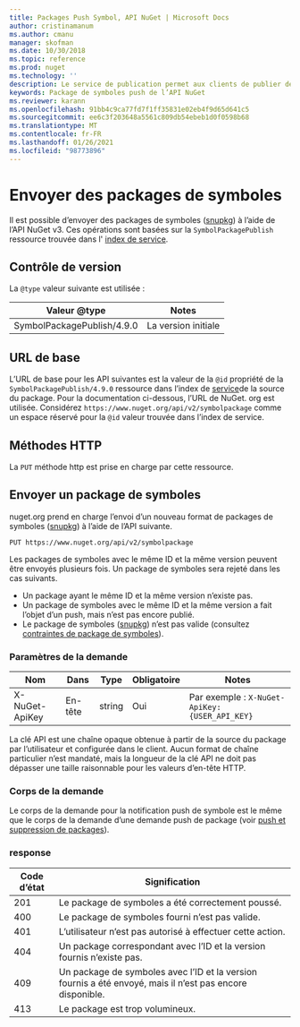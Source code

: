 ```yaml
---
title: Packages Push Symbol, API NuGet | Microsoft Docs
author: cristinamanum
ms.author: cmanu
manager: skofman
ms.date: 10/30/2018
ms.topic: reference
ms.prod: nuget
ms.technology: ''
description: Le service de publication permet aux clients de publier de nouveaux packages de symboles.
keywords: Package de symboles push de l’API NuGet
ms.reviewer: karann
ms.openlocfilehash: 91bb4c9ca77fd7f1ff35831e02eb4f9d65d641c5
ms.sourcegitcommit: ee6c3f203648a5561c809db54ebeb1d0f0598b68
ms.translationtype: MT
ms.contentlocale: fr-FR
ms.lasthandoff: 01/26/2021
ms.locfileid: "98773896"
---
```

# <a name="push-symbol-packages"></a>Envoyer des packages de symboles

Il est possible d’envoyer des packages de symboles ([snupkg](../create-packages/Symbol-Packages-snupkg.md)) à l’aide de l’API NuGet v3.
Ces opérations sont basées sur la `SymbolPackagePublish` ressource trouvée dans l' [index de service](service-index.md).

## <a name="versioning"></a>Contrôle de version

La `@type` valeur suivante est utilisée :

Valeur @type                 | Notes
--------------------        | -----
SymbolPackagePublish/4.9.0  | La version initiale

## <a name="base-url"></a>URL de base

L’URL de base pour les API suivantes est la valeur de la `@id` propriété de la `SymbolPackagePublish/4.9.0` ressource dans l’index de [service](service-index.md)de la source du package. Pour la documentation ci-dessous, l’URL de NuGet. org est utilisée. Considérez `https://www.nuget.org/api/v2/symbolpackage` comme un espace réservé pour la `@id` valeur trouvée dans l’index de service.

## <a name="http-methods"></a>Méthodes HTTP

La `PUT` méthode http est prise en charge par cette ressource. 

## <a name="push-a-symbol-package"></a>Envoyer un package de symboles

nuget.org prend en charge l’envoi d’un nouveau format de packages de symboles ([snupkg](../create-packages/Symbol-Packages-snupkg.md)) à l’aide de l’API suivante. 

```
PUT https://www.nuget.org/api/v2/symbolpackage
```

Les packages de symboles avec le même ID et la même version peuvent être envoyés plusieurs fois. Un package de symboles sera rejeté dans les cas suivants.
- Un package ayant le même ID et la même version n’existe pas.
- Un package de symboles avec le même ID et la même version a fait l’objet d’un push, mais n’est pas encore publié.
- Le package de symboles ([snupkg](../create-packages/Symbol-Packages-snupkg.md)) n’est pas valide (consultez [contraintes de package de symboles](../create-packages/Symbol-Packages-snupkg.md)).

### <a name="request-parameters"></a>Paramètres de la demande

Nom           | Dans     | Type   | Obligatoire | Notes
-------------- | ------ | ------ | -------- | -----
X-NuGet-ApiKey | En-tête | string | Oui      | Par exemple : `X-NuGet-ApiKey: {USER_API_KEY}`

La clé API est une chaîne opaque obtenue à partir de la source du package par l’utilisateur et configurée dans le client. Aucun format de chaîne particulier n’est mandaté, mais la longueur de la clé API ne doit pas dépasser une taille raisonnable pour les valeurs d’en-tête HTTP.

### <a name="request-body"></a>Corps de la demande

Le corps de la demande pour la notification push de symbole est le même que le corps de la demande d’une demande push de package (voir [push et suppression de packages](package-publish-resource.md)). 

### <a name="response"></a>response

Code d’état | Signification
----------- | -------
201         | Le package de symboles a été correctement poussé.
400         | Le package de symboles fourni n’est pas valide.
401         | L’utilisateur n’est pas autorisé à effectuer cette action.
404         | Un package correspondant avec l’ID et la version fournis n’existe pas.
409         | Un package de symboles avec l’ID et la version fournis a été envoyé, mais il n’est pas encore disponible.
413         | Le package est trop volumineux.

